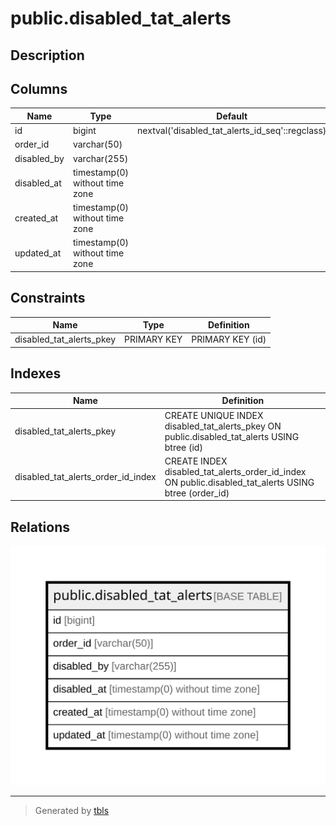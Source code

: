 # public.disabled_tat_alerts

## Description

## Columns

| Name | Type | Default | Nullable | Children | Parents | Comment |
| ---- | ---- | ------- | -------- | -------- | ------- | ------- |
| id | bigint | nextval('disabled_tat_alerts_id_seq'::regclass) | false |  |  |  |
| order_id | varchar(50) |  | false |  |  |  |
| disabled_by | varchar(255) |  | false |  |  |  |
| disabled_at | timestamp(0) without time zone |  | false |  |  |  |
| created_at | timestamp(0) without time zone |  | true |  |  |  |
| updated_at | timestamp(0) without time zone |  | true |  |  |  |

## Constraints

| Name | Type | Definition |
| ---- | ---- | ---------- |
| disabled_tat_alerts_pkey | PRIMARY KEY | PRIMARY KEY (id) |

## Indexes

| Name | Definition |
| ---- | ---------- |
| disabled_tat_alerts_pkey | CREATE UNIQUE INDEX disabled_tat_alerts_pkey ON public.disabled_tat_alerts USING btree (id) |
| disabled_tat_alerts_order_id_index | CREATE INDEX disabled_tat_alerts_order_id_index ON public.disabled_tat_alerts USING btree (order_id) |

## Relations

![er](public.disabled_tat_alerts.svg)

---

> Generated by [tbls](https://github.com/k1LoW/tbls)
